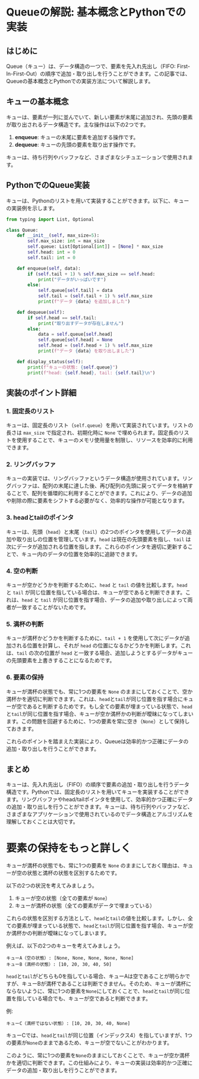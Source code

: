 # Queueの解説: 基本概念とPythonでの実装

## はじめに

Queue（キュー）は、データ構造の一つで、要素を先入れ先出し（FIFO: First-In-First-Out）の順序で追加・取り出しを行うことができます。この記事では、Queueの基本概念とPythonでの実装方法について解説します。

## キューの基本概念

キューは、要素が一列に並んでいて、新しい要素が末尾に追加され、先頭の要素が取り出されるデータ構造です。主な操作は以下の2つです。

1. **enqueue**: キューの末尾に要素を追加する操作です。
2. **dequeue**: キューの先頭の要素を取り出す操作です。

キューは、待ち行列やバッファなど、さまざまなシチュエーションで使用されます。

## PythonでのQueue実装

キューは、Pythonのリストを用いて実装することができます。以下に、キューの実装例を示します。

```python
from typing import List, Optional

class Queue:
    def __init__(self, max_size=5):
        self.max_size: int = max_size
        self.queue: List[Optional[int]] = [None] * max_size
        self.head: int = 0
        self.tail: int = 0

    def enqueue(self, data):
        if (self.tail + 1) % self.max_size == self.head:
            print("データがいっぱいです")
        else:
            self.queue[self.tail] = data
            self.tail = (self.tail + 1) % self.max_size
            print(f"データ {data} を追加しました")

    def dequeue(self):
        if self.head == self.tail:
            print("取り出すデータが存在しません")
        else:
            data = self.queue[self.head]
            self.queue[self.head] = None
            self.head = (self.head + 1) % self.max_size
            print(f"データ {data} を取り出しました")

    def display_status(self):
        print(f"キューの状態: {self.queue}")
        print(f"head: {self.head}, tail: {self.tail}\n")
```

## 実装のポイント詳細

### 1. 固定長のリスト

キューは、固定長のリスト（`self.queue`）を用いて実装されています。リストの長さは `max_size` で指定され、初期化時に `None` で埋められます。固定長のリストを使用することで、キューのメモリ使用量を制限し、リソースを効率的に利用できます。

### 2. リングバッファ

キューの実装では、リングバッファというデータ構造が使用されています。リングバッファは、配列の末尾に達した後、再び配列の先頭に戻ってデータを格納することで、配列を循環的に利用することができます。これにより、データの追加や削除の際に要素をシフトする必要がなく、効率的な操作が可能となります。

### 3. headとtailのポインタ

キューは、先頭（`head`）と末尾（`tail`）の2つのポインタを使用してデータの追加や取り出しの位置を管理しています。`head` は現在の先頭要素を指し、`tail` は次にデータが追加される位置を指します。これらのポインタを適切に更新することで、キュー内のデータの位置を効率的に追跡できます。

### 4. 空の判断

キューが空かどうかを判断するために、`head` と `tail` の値を比較します。`head` と `tail` が同じ位置を指している場合は、キューが空であると判断できます。これは、`head` と `tail` が同じ位置を指す場合、データの追加や取り出しによって両者が一致することがないためです。

### 5. 満杯の判断

キューが満杯かどうかを判断するために、`tail + 1` を使用して次にデータが追加される位置を計算し、それが `head` の位置になるかどうかを判断します。これは、`tail` の次の位置が `head` と一致する場合、追加しようとするデータがキューの先頭要素を上書きすることになるためです。

### 6. 要素の保持

キューが満杯の状態でも、常に1つの要素を `None` のままにしておくことで、空か満杯かを適切に判断できます。これは、`head`と`tail`が同じ位置を指す場合にキューが空であると判断するためです。もし全ての要素が埋まっている状態で、`head`と`tail`が同じ位置を指す場合、キューが空か満杯かの判断が曖昧になってしまいます。この問題を回避するために、1つの要素を常に空き（`None`）として保持しておきます。

これらのポイントを踏まえた実装により、Queueは効率的かつ正確にデータの追加・取り出しを行うことができます。

## まとめ

キューは、先入れ先出し（FIFO）の順序で要素の追加・取り出しを行うデータ構造です。Pythonでは、固定長のリストを用いてキューを実装することができます。リングバッファやhead/tailポインタを使用して、効率的かつ正確にデータの追加・取り出しを行うことができます。キューは、待ち行列やバッファなど、さまざまなアプリケーションで使用されているのでデータ構造とアルゴリズムを理解しておくことは大切です。

# 要素の保持をもっと詳しく

キューが満杯の状態でも、常に1つの要素を `None` のままにしておく理由は、キューが空の状態と満杯の状態を区別するためです。

以下の2つの状況を考えてみましょう。

1. キューが空の状態（全ての要素が `None`）
2. キューが満杯の状態（全ての要素がデータで埋まっている）

これらの状態を区別する方法として、`head`と`tail`の値を比較します。しかし、全ての要素が埋まっている状態で、`head`と`tail`が同じ位置を指す場合、キューが空か満杯かの判断が曖昧になってしまいます。

例えば、以下の2つのキューを考えてみましょう。

```
キューA（空の状態）: [None, None, None, None, None]
キューB（満杯の状態）: [10, 20, 30, 40, 50]
```

`head`と`tail`がどちらも0を指している場合、キューAは空であることが明らかですが、キューBが満杯であることは判断できません。そのため、キューが満杯にならないように、常に1つの要素を`None`にしておくことで、`head`と`tail`が同じ位置を指している場合でも、キューが空であると判断できます。

例:

```
キューC（満杯ではない状態）: [10, 20, 30, 40, None]
```

キューCでは、`head`と`tail`が同じ位置（インデックス4）を指していますが、1つの要素が`None`のままであるため、キューが空でないことがわかります。

このように、常に1つの要素を`None`のままにしておくことで、キューが空か満杯かを適切に判断できます。この仕組みにより、キューの実装は効率的かつ正確にデータの追加・取り出しを行うことができます。